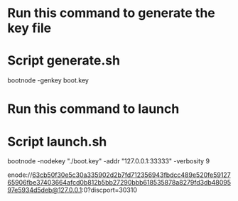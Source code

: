 # Run this command to generate the key file
# Script generate.sh
   bootnode -genkey boot.key

# Run this command to launch
# Script launch.sh
   bootnode -nodekey "./boot.key" -addr "127.0.0.1:33333"  -verbosity 9


   enode://63cb50f30e5c30a335902d2b7fd712356943fbdcc489e520fe5912765906fbe37403664afcd0b812b5bb27290bbb618535878a8279fd3db4809597e5934d5deb@127.0.0.1:0?discport=30310